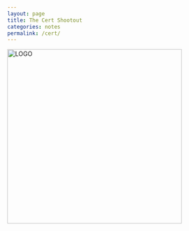 ```yaml
---
layout: page
title: The Cert Shootout
categories: notes
permalink: /cert/
---
```


<img src="https://dcgc.io/cowboy.pn" alt="LOGO" width="400" height="400"/>
